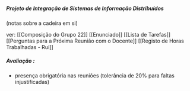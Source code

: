 ##### Projeto de Integração de Sistemas de Informação Distribuídos
(notas sobre a cadeira em si)

ver:
	[[Composição do Grupo 22]]
	[[Enunciado]]
	[[Lista de Tarefas]]
	[[Perguntas para a Próxima Reunião com o Docente]]
	[[Registo de Horas Trabalhadas - Rui]]

##### Avaliação :
- presença obrigatória nas reuniões (tolerância de 20% para faltas injustificadas)

